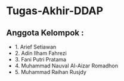 # Tugas-Akhir-DDAP

<h2>Anggota Kelompok :</h2>
<ul>
<li>1. Arief Setiawan</li>
<li>2. Adin Ilham Fahrezi</li> 
<li>3. Fani Putri Pratama</li>
<li>4. Muhammad Nauval Al-Aizar Romadhon</li>
<li>5. Muhammad Raihan Rusjdy</li>
</ul>
